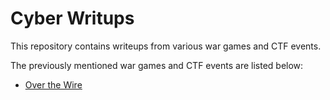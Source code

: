 # Cyber Writups
This repository contains writeups from various war games and CTF events.

The previously mentioned war games and CTF events are listed below:

- [Over the Wire](http://overthewire.org/wargames/)
